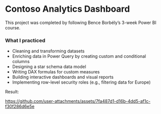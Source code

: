 # Contoso Analytics Dashboard

This project was completed by following Bence Borbély’s 3-week Power BI course.

### What I practiced
- Cleaning and transforming datasets  
- Enriching data in Power Query by creating custom and conditional columns  
- Designing a star schema data model  
- Writing DAX formulas for custom measures  
- Building interactive dashboards and visual reports
- Implementing row-level security roles (e.g., filtering data for Europe)  

Result: <br>

https://github.com/user-attachments/assets/7fa487d1-d16b-4dd5-af1c-f30f286d6e5e

